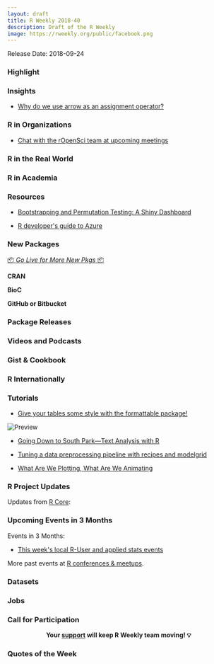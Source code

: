 ```yaml
---
layout: draft
title: R Weekly 2018-40
description: Draft of the R Weekly
image: https://rweekly.org/public/facebook.png
---
```


Release Date: 2018-09-24

###  Highlight




### Insights

+ [Why do we use arrow as an assignment operator?](https://colinfay.me/r-assignment/)

###  R in Organizations

+ [Chat with the rOpenSci team at upcoming meetings](https://ropensci.org/blog/2018/09/21/ropensci-at-meetings/)


### R in the Real World




###  R in Academia



###  Resources

+ [Bootstrapping and Permutation Testing: A Shiny Dashboard](https://mattkmiecik.shinyapps.io/boot-perm-dash/)

+ [R developer's guide to Azure](http://blog.revolutionanalytics.com/2018/09/r-developers-guide-to-azure.html)

###  New Packages

<p class="added-hostname"><a href="https://rweekly.org/live" target="_blank" class="externalLink">📦 <i>Go Live for More New Pkgs</i> 📦</a></p>

**CRAN**


**BioC**


**GitHub or Bitbucket**


### Package Releases


###  Videos and Podcasts



### Gist & Cookbook




### R Internationally




###  Tutorials

+ [Give your tables some style with the formattable package!](https://www.littlemissdata.com/blog/prettytables)
 
 ![Preview](https://github.com/lgellis/MiscTutorial/blob/master/Austin/formattable.gif)

+ [Going Down to South Park—Text Analysis with R](https://academy.vertabelo.com/blog/south-park-text-data-analysis-with-r/)

+ [Tuning a data preprocessing pipeline with recipes and modelgrid](http://smaakage85.netlify.com/2018/09/24/tuning-a-data-preprocessing-pipeline-with-recipes-and-modelgrid/)

+ [What Are We Plotting, What Are We Animating](https://www.data-imaginist.com/2018/what-are-we-plotting-what-are-we-animating/)

<!--<div class="post-more-begi
n"></div><div class="post-more-end"></div>-->

###  R Project Updates

Updates from [R Core](http://developer.r-project.org/blosxom.cgi/R-devel/NEWS):








###  Upcoming Events in 3 Months

Events in 3 Months:

+ [This week's local R-User and applied stats events](https://community.rstudio.com/c/irl)

More past events at [R conferences & meetups](https://conf.rweekly.org).

### Datasets




### Jobs




###  Call for Participation



<p class="hide-support added-hostname support-rweekly" style="text-align: center;font-weight: bold;">Your <a class="non-visited externalLink" href="https://www.patreon.com/rweekly" onclick="pas(this)">support</a> will keep R Weekly team moving! 💡</p>

###  Quotes of the Week

